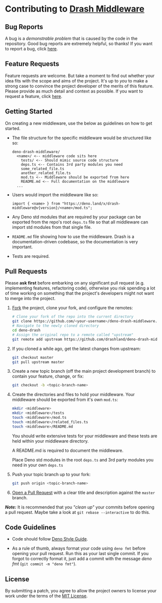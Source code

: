# Contributing to [Drash Middleware](https://github.com/drashland/deno-drash-middleware/)

## Bug Reports

A bug is a *demonstrable problem* that is caused by the code in the repository. Good bug reports are extremely helpful, so thanks!
If you want to report a bug, click [here](https://github.com/drashland/deno-drash-middleware/issues/new?assignees=&labels=bug&template=bug_report.md&title=).

## Feature Requests
Feature requests are welcome. But take a moment to find out whether your idea fits with the scope and aims of the project. It's up to *you* to make a strong case to convince the project developer of the merits of this feature. Please provide as much detail and context as possible. If you want to request a feature, click [here](https://github.com/drashland/deno-drash-middleware/issues/new?assignees=&labels=enhancement&template=feature_request.md&title=).

## Getting Started

On creating a new middleware, use the below as guidelines on how to get started.

* The file structure for the specific middleware would be structured like so:
    ```
    deno-drash-middleware/
      <name>/ <-- middleware code sits here
        tests/ <-- Should mimic source code structure
        deps.ts <-- Contains 3rd party modules you need
        some_related_file.ts
        another_related_file.ts
        mod.ts <-- Middleware should be exported from here
        README.md <-- Full documentation on the middleware
      ...
    ```

* Users would import the middleware like so:

    ```
    import { <name> } from "https://deno.land/x/drash-middleware@v{version}/<name>/mod.ts";
    ```

* Any Deno std modules that are required by your package can be exported from the repo's root `deps.ts` file so that all middleware can import std modules from that single file.

* `README.md` file showing how to use the middleware. Drash is a documentation-driven codebase, so the documentation is very important.

* Tests are required.

## Pull Requests

Please **ask first** before embarking on any significant pull request (e.g. implementing features, refactoring code), otherwise you risk spending a lot of time working on something that the project's developers might not want to merge into the project.

1. [Fork](https://help.github.com/articles/fork-a-repo/) the project, clone your fork, and configure the remotes:
    ```bash
    # Clone your fork of the repo into the current directory
    git clone https://github.com/<your-username>/deno-drash-middleware.git
    # Navigate to the newly cloned directory
    cd deno-drash
    # Assign the original repo to a remote called "upstream"
    git remote add upstream https://github.com/drashland/deno-drash-middleware.git
    ```
2. If you cloned a while ago, get the latest changes from upstream:
    ```bash
    git checkout master
    git pull upstream master
    ```
3. Create a new topic branch (off the main project development branch) to contain your feature, change, or fix:
    ```bash
    git checkout -b <topic-branch-name>
    ```
4. Create the directories and files to hold your middleware. Your middleware should be exported from it's own `mod.ts`:
    ```bash
    mkdir <middleware>
    mkdir <middleware>/tests
    touch <middleware>/mod.ts
    touch <middleware>/related_files.ts
    touch <middleware>/README.md
    ```   
    You should write extensive tests for your middleware and these tests are held within your middleware directory.
    
    A README.md is required to document the middleware.
    
    Place Deno std modules in the root `deps.ts` and 3rd party modules you need in your own `deps.ts`
5. Push your topic branch up to your fork:
    ```bash
    git push origin <topic-branch-name>
    ```
5. [Open a Pull Request](https://help.github.com/articles/about-pull-requests/) with a clear title and description against the `master` branch.

***Note:*** It is recommended that you *"clean up"* your commits before opening a pull request. Maybe take a look at `git rebase --interactive` to do this.

## Code Guidelines
- Code should follow [Deno Style Guide](https://deno.land/std/style_guide.md).

- As a rule of thumb, always format your code using `deno fmt` before opening your pull request. Run this as your last single commit. If you forgot to correctly format it, just add a commit with the message *deno fmt* (`git commit -m "deno fmt"`).

## License
By submitting a patch, you agree to allow the project owners to license your work under the terms of the [MIT License](../LICENSE).

